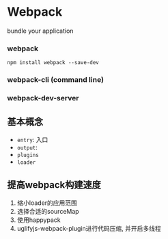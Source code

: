 # Webpack

bundle your application



### webpack

`npm install webpack --save-dev`


### webpack-cli (command line)

### webpack-dev-server



## 基本概念

- `entry`: 入口
- `output`: 
- `plugins`
- `loader`





## 提高webpack构建速度

1. 缩小loader的应用范围
2. 选择合适的sourceMap
3. 使用happypack
4. uglifyjs-webpack-plugin进行代码压缩, 并开启多线程




